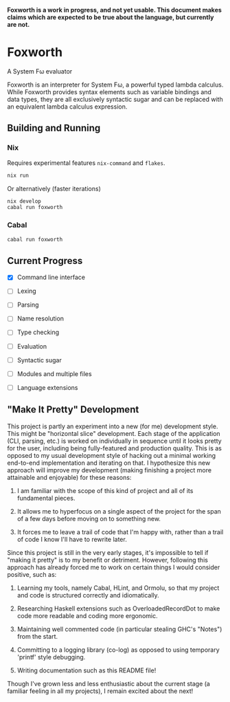 **Foxworth is a work in progress, and not yet usable. This document makes claims
which are expected to be true about the language, but currently are not.**

# Foxworth

A System Fω evaluator

Foxworth is an interpreter for System Fω, a powerful typed lambda calculus.
While Foxworth provides syntax elements such as variable bindings and data
types, they are all exclusively syntactic sugar and can be replaced with an
equivalent lambda calculus expression.

## Building and Running

### Nix

Requires experimental features `nix-command` and `flakes`.

```sh
nix run
```

Or alternatively (faster iterations)

```sh
nix develop
cabal run foxworth
```

### Cabal

```sh
cabal run foxworth
```

## Current Progress

- [x] Command line interface

- [ ] Lexing

- [ ] Parsing

- [ ] Name resolution

- [ ] Type checking

- [ ] Evaluation

- [ ] Syntactic sugar

- [ ] Modules and multiple files

- [ ] Language extensions

## "Make It Pretty" Development

This project is partly an experiment into a new (for me) development style. This
might be "horizontal slice" development. Each stage of the application (CLI,
parsing, etc.) is worked on individually in sequence until it looks pretty for
the user, including being fully-featured and production quality. This is as
opposed to my usual development style of hacking out a minimal working
end-to-end implementation and iterating on that. I hypothesize this new approach
will improve my development (making finishing a project more attainable and
enjoyable) for these reasons:

1. I am familiar with the scope of this kind of project and all of its
   fundamental pieces.

2. It allows me to hyperfocus on a single aspect of the project for the span of
   a few days before moving on to something new.

3. It forces me to leave a trail of code that I'm happy with, rather than a
   trail of code I know I'll have to rewrite later.

Since this project is still in the very early stages, it's impossible to tell if
"making it pretty" is to my benefit or detriment. However, following this
approach has already forced me to work on certain things I would consider
positive, such as:

1. Learning my tools, namely Cabal, HLint, and Ormolu, so that my project and
   code is structured correctly and idiomatically.

2. Researching Haskell extensions such as OverloadedRecordDot to make code more
   readable and coding more ergonomic.

3. Maintaining well commented code (in particular stealing GHC's "Notes") from
   the start.

4. Committing to a logging library (co-log) as opposed to using temporary
   'printf' style debugging.

5. Writing documentation such as this README file!

Though I've grown less and less enthusiastic about the current stage (a familiar
feeling in all my projects), I remain excited about the next!
